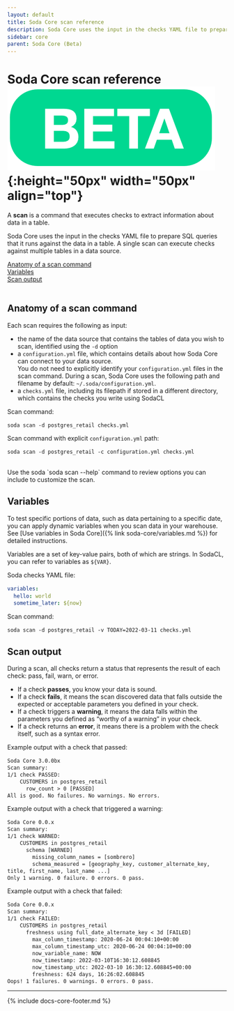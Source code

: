 ```yaml
---
layout: default
title: Soda Core scan reference
description: Soda Core uses the input in the checks YAML file to prepare a scan that it runs against the data in a table. 
sidebar: core
parent: Soda Core (Beta)
---
```


# Soda Core scan reference ![beta](/assets/images/beta.png){:height="50px" width="50px" align="top"}

A **scan** is a command that executes checks to extract information about data in a table.

Soda Core uses the input in the checks YAML file to prepare SQL queries that it runs against the data in a table. A single scan can execute checks against multiple tables in a data source. 

[Anatomy of a scan command](#anatomy-of-a-scan-command)<br />
[Variables](#variables)<br />
[Scan output](#scan-output)<br />
<br />

## Anatomy of a scan command

Each scan requires the following as input:

* the name of the data source that contains the tables of data you wish to scan, identified using the `-d` option
* a `configuration.yml` file, which contains details about how Soda Core can connect to your data source. <br /> You do not need to explicitly identify your `configuration.yml` files in the scan command. During a scan, Soda Core uses the following path and filename by default: `~/.soda/configuration.yml`. 
* a `checks.yml` file, including its filepath if stored in a different directory, which contains the checks you write using SodaCL

Scan command:
```shell
soda scan -d postgres_retail checks.yml
```

Scan command with explicit `configuration.yml` path:
```shell
soda scan -d postgres_retail -c configuration.yml checks.yml
```

<br />
Use the soda `soda scan --help` command to review options you can include to customize the scan.

## Variables

To test specific portions of data, such as data pertaining to a specific date, you can apply dynamic variables when you scan data in your warehouse. See [Use variables in Soda Core]({% link soda-core/variables.md %}) for detailed instructions. 

Variables are a set of key-value pairs, both of which are strings. In SodaCL, you can refer to variables as `${VAR}`.

Soda checks YAML file:
```yaml
variables:
  hello: world
  sometime_later: ${now}
```
Scan command:
```shell
soda scan -d postgres_retail -v TODAY=2022-03-11 checks.yml
```

## Scan output

During a scan, all checks return a status that represents the result of each check: pass, fail, warn, or error.

* If a check **passes**, you know your data is sound.
* If a check **fails**, it means the scan discovered data that falls outside the expected or acceptable parameters you defined in your check.
* If a check triggers a **warning**, it means the data falls within the parameters you defined as “worthy of a warning” in your check.
* If a check returns an **error**, it means there is a problem with the check itself, such as a syntax error.

Example output with a check that passed:
```shell
Soda Core 3.0.0bx
Scan summary:
1/1 check PASSED: 
    CUSTOMERS in postgres_retail
      row_count > 0 [PASSED]
All is good. No failures. No warnings. No errors.
```

Example output with a check that triggered a warning:
```shell
Soda Core 0.0.x
Scan summary:
1/1 check WARNED: 
    CUSTOMERS in postgres_retail
      schema [WARNED]
        missing_column_names = [sombrero]
        schema_measured = [geography_key, customer_alternate_key, title, first_name, last_name ...]
Only 1 warning. 0 failure. 0 errors. 0 pass.
```

Example output with a check that failed:
```shell
Soda Core 0.0.x
Scan summary:
1/1 check FAILED: 
    CUSTOMERS in postgres_retail
      freshness using full_date_alternate_key < 3d [FAILED]
        max_column_timestamp: 2020-06-24 00:04:10+00:00
        max_column_timestamp_utc: 2020-06-24 00:04:10+00:00
        now_variable_name: NOW
        now_timestamp: 2022-03-10T16:30:12.608845
        now_timestamp_utc: 2022-03-10 16:30:12.608845+00:00
        freshness: 624 days, 16:26:02.608845
Oops! 1 failures. 0 warnings. 0 errors. 0 pass.

```

---
{% include docs-core-footer.md %}